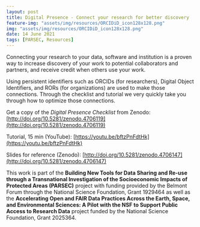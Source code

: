 ```yaml
---
layout: post
title: Digital Presence - Connect your research for better discovery 
feature-img: "assets/img/resources/ORCIDiD_icon128x128.png"
img: "assets/img/resources/ORCIDiD_icon128x128.png"
date: 14 June 2021
tags: [PARSEC, Resources]
---
```


Connecting your research to your data, software and institution is a proven way to increase discovery of your work to potential collaborators and partners, and receive credit when others use your work. 

Using persistent identifiers such as ORCIDs (for researchers), Digital Object Identifiers, and RORs (for organizations) are used to make those connections.  Through the checklist and tutorial we very quickly take you through how to optimize those connections.  

Get a copy of the *Digital Presence Checklist* from Zenodo: [http://doi.org/10.5281/zenodo.4706119](http://doi.org/10.5281/zenodo.4706119)

Tutorial, 15 min (YouTube): [https://youtu.be/bftzPnFdtHk](https://youtu.be/bftzPnFdtHk)

Slides for reference (Zenodo): [http://doi.org/10.5281/zenodo.4706147](http://doi.org/10.5281/zenodo.4706147)

This work is part of the **Building New Tools for Data Sharing and Re-use through a Transnational Investigation of the Socioeconomic Impacts of Protected Areas (PARSEC)** project with funding provided by the Belmont Forum through the National Science Foundation, Grant 1929464 as well as the **Accelerating Open and FAIR Data Practices Across the Earth, Space, and Environmental Sciences: A Pilot with the NSF to Support Public Access to Research Data** project funded by the National Science Foundation, Grant 2025364.
